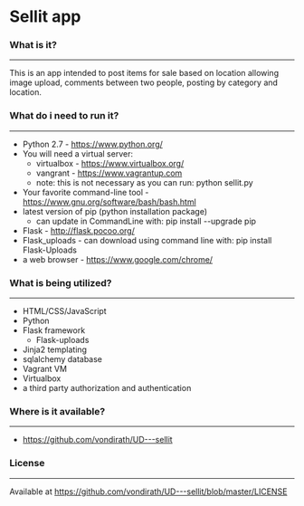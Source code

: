 # Sellit app

### What is it?
---------------
This is an app intended to post items for sale based on location allowing  
image upload, comments between two people, posting by category and location.

### What do i need to run it?
---------------
* Python 2.7 - https://www.python.org/
* You will need a virtual server:
  * virtualbox - https://www.virtualbox.org/
  * vangrant - https://www.vagrantup.com
  * note: this is not necessary as you can run: python sellit.py
* Your favorite command-line tool - https://www.gnu.org/software/bash/bash.html
* latest version of pip (python installation package)
    * can update in CommandLine with: pip install --upgrade pip
* Flask - http://flask.pocoo.org/
* Flask_uploads - can download using command line with: pip install Flask-Uploads
* a web browser - https://www.google.com/chrome/

### What is being utilized?
---------------
* HTML/CSS/JavaScript
* Python
* Flask framework
    * Flask-uploads
* Jinja2 templating
* sqlalchemy database
* Vagrant VM
* Virtualbox
* a third party authorization and authentication

### Where is it available?
---------------
* https://github.com/vondirath/UD---sellit

### License
---------------
Available at https://github.com/vondirath/UD---sellit/blob/master/LICENSE
